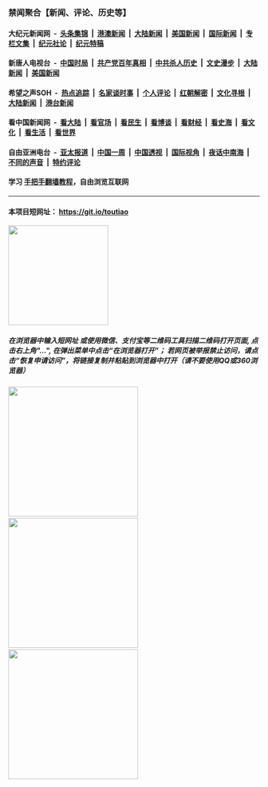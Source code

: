 ### 禁闻聚合【新闻、评论、历史等】

#### 大纪元新闻网 &nbsp;-&nbsp; [头条集锦](indexes/E头条集锦.md?t=02080311) &nbsp;|&nbsp; [港澳新闻](indexes/E港澳新闻.md?t=02080311)  &nbsp;|&nbsp; [大陆新闻](indexes/E大陆新闻.md?t=02080311) &nbsp;|&nbsp; [美国新闻](indexes/E美国新闻.md?t=02080311) &nbsp;|&nbsp; [国际新闻](indexes/E国际新闻.md?t=02080311) &nbsp;|&nbsp; [专栏文集](indexes/E专栏文集.md?t=02080311) &nbsp;|&nbsp; [纪元社论](indexes/E纪元社论.md?t=02080311) &nbsp;|&nbsp; [纪元特稿](indexes/E纪元特稿.md?t=02080311) 

#### 新唐人电视台 &nbsp;-&nbsp; [中国时局](indexes/N中国时局.md?t=02080311) &nbsp;|&nbsp; [共产党百年真相](indexes/N共产党百年真相.md?t=02080311) &nbsp;|&nbsp; [中共杀人历史](indexes/N中共杀人历史.md?t=02080311) &nbsp;|&nbsp; [文史漫步](indexes/N文史漫步.md?t=02080311) &nbsp;|&nbsp; [大陆新闻](indexes/N大陆新闻.md?t=02080311) &nbsp;|&nbsp; [美国新闻](indexes/N美国新闻.md?t=02080311)

#### 希望之声SOH &nbsp;-&nbsp; [热点追踪](indexes/H热点追踪.md?t=02080311) &nbsp;|&nbsp; [名家谈时事](indexes/H名家谈时事.md?t=02080311) &nbsp;|&nbsp; [个人评论](indexes/H个人评论.md?t=02080311)  &nbsp;|&nbsp; [红朝解密](indexes/H红朝解密.md?t=02080311) &nbsp;|&nbsp; [文化寻根](indexes/H文化寻根.md?t=02080311) &nbsp;|&nbsp; [大陆新闻](indexes/H大陆新闻.md?t=02080311) &nbsp;|&nbsp; [港台新闻](indexes/H港台新闻.md?t=02080311)

#### 看中国新闻网 &nbsp;-&nbsp; [看大陆](indexes/S看大陆.md?t=02080311) &nbsp;|&nbsp; [看官场](indexes/S看官场.md?t=02080311) &nbsp;|&nbsp; [看民生](indexes/S看民生.md?t=02080311)  &nbsp;|&nbsp; [看博谈](indexes/S看博谈.md?t=02080311) &nbsp;|&nbsp; [看财经](indexes/S看财经.md?t=02080311) &nbsp;|&nbsp; [看史海](indexes/S看史海.md?t=02080311) &nbsp;|&nbsp; [看文化](indexes/S看文化.md?t=02080311) &nbsp;|&nbsp; [看生活](indexes/S看生活.md?t=02080311) &nbsp;|&nbsp; [看世界](indexes/S看世界.md?t=02080311)

#### 自由亚洲电台 &nbsp;-&nbsp; [亚太报道](indexes/R亚太报道.md?t=02080311) &nbsp;|&nbsp; [中国一周](indexes/R中国一周.md?t=02080311) &nbsp;|&nbsp; [中国透视](indexes/R中国透视.md?t=02080311)  &nbsp;|&nbsp; [国际视角](indexes/R国际视角.md?t=02080311) &nbsp;|&nbsp; [夜话中南海](indexes/R夜话中南海.md?t=02080311) &nbsp;|&nbsp; [不同的声音](indexes/R不同的声音.md?t=02080311) &nbsp;|&nbsp; [特约评论](indexes/R特约评论.md?t=02080311)

#### 学习 [手把手翻墙教程](https://github.com/gfw-breaker/guides/wiki)，自由浏览互联网

----

#### 本项目短网址： https://git.io/toutiao
<img src="https://raw.githubusercontent.com/gfw-breaker/banned-news/master/scripts/img/qr.png" width="200px"/>  

##### 在浏览器中输入短网址 或使用微信、支付宝等二维码工具扫描二维码打开页面, 点击右上角"...", 在弹出菜单中点击“在浏览器打开”； 若网页被举报禁止访问，请点击“恢复申请访问”，将链接复制并粘贴到浏览器中打开（请不要使用QQ或360浏览器）

<img src="https://raw.githubusercontent.com/gfw-breaker/banned-news/master/scripts/img/1.png" width="260px"/> &nbsp; <img src="https://raw.githubusercontent.com/gfw-breaker/banned-news/master/scripts/img/2.png" width="260px"/> &nbsp; <img src="https://raw.githubusercontent.com/gfw-breaker/banned-news/master/scripts/img/3.png" width="260px"/>

